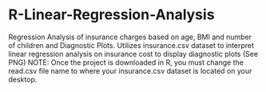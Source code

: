# R-Linear-Regression-Analysis
Regression Analysis of insurance charges based on age, BMI and number of children and Diagnostic Plots.
Utilizes insurance.csv dataset to interpret linear regression analysis on insurance cost to display diagnostic plots (See PNG)
NOTE: Once the project is downloaded in R, you must change the read.csv file name to where your insurance.csv dataset is located on your desktop.
